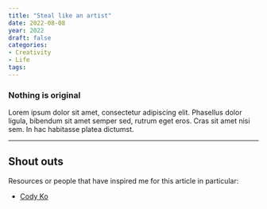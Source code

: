 ```yaml
---
title: "Steal like an artist"
date: 2022-08-08
year: 2022
draft: false
categories:
- Creativity
- Life
tags:
---
```


### Nothing is original
Lorem ipsum dolor sit amet, consectetur adipiscing elit.
Phasellus dolor ligula, bibendum sit amet semper sed, rutrum eget eros.
Cras sit amet nisi sem. In hac habitasse platea dictumst.

---

## Shout outs
Resources or people that have inspired me for this article in particular:
- [Cody Ko](https://yewtu.be/codyko)
